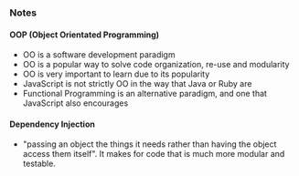 ### Notes

#### OOP (Object Orientated Programming)

- OO is a software development paradigm
- OO is a popular way to solve code organization, re-use and modularity
- OO is very important to learn due to its popularity
- JavaScript is not strictly OO in the way that Java or Ruby are
- Functional Programming is an alternative paradigm, and one that JavaScript also encourages

#### Dependency Injection

- "passing an object the things it needs rather than having the object access them itself". It makes for code that is much more modular and testable.
